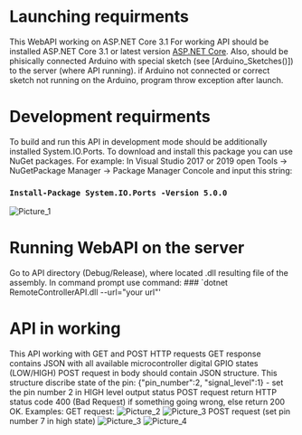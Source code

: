 # Launching requirments
This WebAPI working on ASP.NET Core 3.1
For working API should be installed ASP.NET Core 3.1 or latest version [ASP.NET Core](https://dotnet.microsoft.com/download/dotnet-core/3.1).
Also, should be phisically connected Arduino with special sketch (see [Arduino_Sketches()]) to the server (where API running). if Arduino not connected
or correct sketch not running on the Arduino, program throw exception after launch. 

# Development requirments
To build and run this API in development mode should be additionally installed System.IO.Ports. To download and install this package you can use NuGet packages.
For example: In Visual Studio 2017 or 2019 open Tools -> NuGetPackage Manager -> Package Manager Concole and input this string:
### `Install-Package System.IO.Ports -Version 5.0.0`
![Picture_1](https://git.miem.hse.ru/358/remote-stand/-/blob/master/RemoteControllerAPI/for_readme/NuGetPackages.png)

# Running WebAPI on the server
Go to API directory (Debug/Release), where located .dll resulting file of the assembly.
In command prompt use command: ### `dotnet RemoteControllerAPI.dll --url="your url"'

# API in working
This API working with GET and POST HTTP requests
GET response contains JSON with all available microcontroller digital GPIO states (LOW/HIGH)
POST request in body should contain JSON structure. This structure discribe state of the pin: {"pin_number":2, "signal_level":1} - set the pin number 2 in HIGH level output status
POST request return HTTP status code 400 (Bad Request) if something going wrong, else return 200 OK.
Examples: 
GET request:
![Picture_2](https://git.miem.hse.ru/358/remote-stand/-/blob/master/RemoteControllerAPI/for_readme/GET_request.jpg)
![Picture_3](https://git.miem.hse.ru/358/remote-stand/-/blob/master/RemoteControllerAPI/for_readme/Get_request_result.jpg)
POST request (set pin number 7 in high state)
![Picture_3](https://git.miem.hse.ru/358/remote-stand/-/blob/master/RemoteControllerAPI/for_readme/POST_request.jpg)
![Picture_4](https://git.miem.hse.ru/358/remote-stand/-/blob/master/RemoteControllerAPI/for_readme/POST_request_result.jpg)
